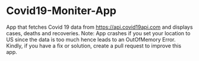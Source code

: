# Covid19-Moniter-App

App that fetches Covid 19 data from https://api.covid19api.com and displays cases, deaths and recoveries.
Note: App crashes if you set your location to US since the data is too much hence leads to an OutOfMemory Error.
Kindly, if you have a fix or solution, create a pull request to improve this app.
